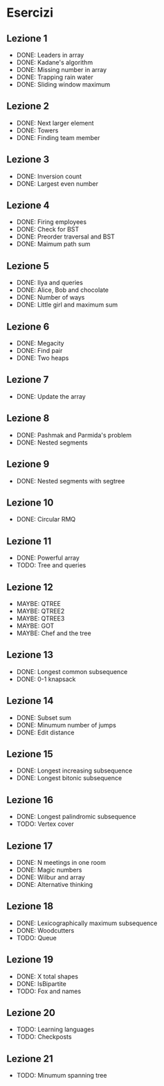 # Esercizi

## Lezione 1
 * DONE: Leaders in array
 * DONE: Kadane's algorithm
 * DONE: Missing number in array
 * DONE: Trapping rain water
 * DONE: Sliding window maximum

## Lezione 2
 * DONE: Next larger element
 * DONE: Towers
 * DONE: Finding team member

## Lezione 3
 * DONE: Inversion count
 * DONE: Largest even number

## Lezione 4
 * DONE: Firing employees
 * DONE: Check for BST
 * DONE: Preorder traversal and BST
 * DONE: Maimum path sum

## Lezione 5
 * DONE: Ilya and queries
 * DONE: Alice, Bob and chocolate
 * DONE: Number of ways
 * DONE: Little girl and maximum sum

## Lezione 6
 * DONE: Megacity
 * DONE: Find pair
 * DONE: Two heaps

## Lezione 7
 * DONE: Update the array

## Lezione 8
 * DONE: Pashmak and Parmida's problem
 * DONE: Nested segments

## Lezione 9
 * DONE: Nested segments with segtree

## Lezione 10
 * DONE: Circular RMQ

## Lezione 11
 * DONE: Powerful array
 * TODO: Tree and queries

## Lezione 12
 * MAYBE: QTREE
 * MAYBE: QTREE2
 * MAYBE: QTREE3
 * MAYBE: GOT
 * MAYBE: Chef and the tree

## Lezione 13
 * DONE: Longest common subsequence
 * DONE: 0-1 knapsack

## Lezione 14
 * DONE: Subset sum
 * DONE: Minumum number of jumps
 * DONE: Edit distance

## Lezione 15
 * DONE: Longest increasing subsequence
 * DONE: Longest bitonic subsequence

## Lezione 16
 * DONE: Longest palindromic subsequence
 * TODO: Vertex cover

## Lezione 17
 * DONE: N meetings in one room
 * DONE: Magic numbers
 * DONE: Wilbur and array
 * DONE: Alternative thinking

## Lezione 18
 * DONE: Lexicographically maximum subsequence
 * DONE: Woodcutters
 * TODO: Queue

## Lezione 19
 * DONE: X total shapes
 * DONE: IsBipartite
 * TODO: Fox and names

## Lezione 20
 * TODO: Learning languages
 * TODO: Checkposts

## Lezione 21
 * TODO: Minumum spanning tree
